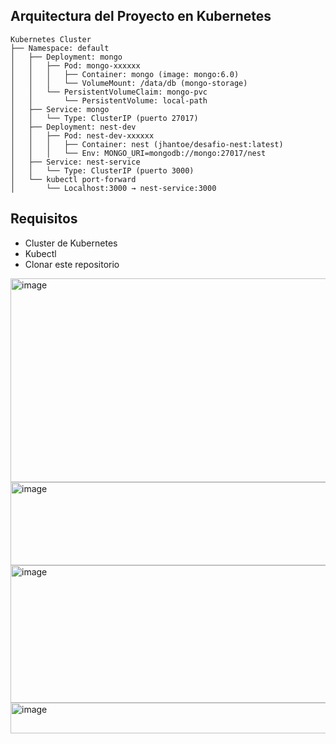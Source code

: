 ##  Arquitectura del Proyecto en Kubernetes

```text
Kubernetes Cluster
├── Namespace: default
│   ├── Deployment: mongo
│   │   ├── Pod: mongo-xxxxxx
│   │   │   ├── Container: mongo (image: mongo:6.0)
│   │   │   └── VolumeMount: /data/db (mongo-storage)
│   │   └── PersistentVolumeClaim: mongo-pvc
│   │       └── PersistentVolume: local-path
│   ├── Service: mongo
│   │   └── Type: ClusterIP (puerto 27017)
│   ├── Deployment: nest-dev
│   │   ├── Pod: nest-dev-xxxxxx
│   │   │   ├── Container: nest (jhantoe/desafio-nest:latest)
│   │   │   └── Env: MONGO_URI=mongodb://mongo:27017/nest
│   ├── Service: nest-service
│   │   └── Type: ClusterIP (puerto 3000)
│   └── kubectl port-forward
│       └── Localhost:3000 → nest-service:3000
```
## Requisitos 
- Cluster de Kubernetes
- Kubectl
- Clonar este repositorio  

<img width="1269" height="326" alt="image" src="https://github.com/user-attachments/assets/44eb97ea-98c2-4632-a0b8-9545f97321b8" />
<img width="1355" height="133" alt="image" src="https://github.com/user-attachments/assets/237a2f29-508f-45d9-a4b3-414ce7d99da8" />
<img width="1260" height="220" alt="image" src="https://github.com/user-attachments/assets/e0de917f-edda-44a9-9295-a04da38d4056" />
<img width="1374" height="49" alt="image" src="https://github.com/user-attachments/assets/6f9378f7-b5d8-4aab-975b-24ed42c887d7" />

